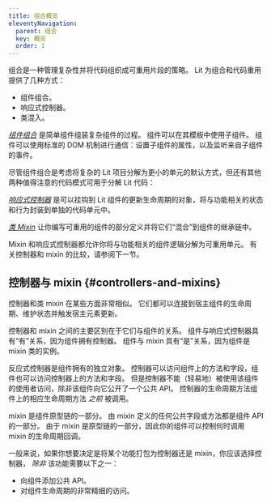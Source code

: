 ```yaml
---
title: 组合概览
eleventyNavigation:
  parent: 组合
  key: 概览
  order: 1
---
```


组合是一种管理复杂性并将代码组织成可重用片段的策略。 Lit 为组合和代码重用提供了几种方式：

*   组件组合。
*   响应式控制器。
*   类混入。

[_组件组合_]({{baseurl}}/docs/composition/component-composition/) 是简单组件组装复杂组件的过程。 组件可以在其模板中使用子组件。 组件可以使用标准的 DOM 机制进行通信：设置子组件的属性，以及监听来自子组件的事件。

尽管组件组合是考虑将复杂的 Lit 项目分解为更小的单元的默认方式，但还有其他两种值得注意的代码模式可用于分解 Lit 代码：

[_响应式控制器_]({{baseurl}}/docs/composition/controllers/) 是可以挂钩到 Lit 组件的更新生命周期的对象，将与功能相关的状态和行为封装到单独的代码单元中。

[_类 Mixin_]({{baseurl}}/docs/composition/mixins/) 让你编写可重用的组件的部分定义并将它们“混合”到组件的继承链中。

Mixin 和响应式控制器都允许你将与功能相关的组件逻辑分解为可重用单元。 有关控制器和 mixin 的比较，请参阅下一节。

## 控制器与 mixin {#controllers-and-mixins}

控制器和类 mixin 在某些方面非常相似。 它们都可以连接到宿主组件的生命周期、维护状态并触发宿主元素更新。

控制器和 mixin 之间的主要区别在于它们与组件的关系。 组件与响应式控制器具有“有”关系，因为组件拥有控制器。 组件与 mixin 具有“是”关系，因为组件是 mixin 类的实例。

反应式控制器是组件拥有的独立对象。 控制器可以访问组件上的方法和字段，组件也可以访问控制器上的方法和字段。 但是控制器不能（轻易地）被使用该组件的使用者访问，除非该组件向它公开了一个公共 API。 控制器的生命周期方法组件上的相应生命周期方法 _之前_ 被调用。

mixin 是组件原型链的一部分。 由 mixin 定义的任何公共字段或方法都是组件 API 的一部分。 由于 mixin 是原型链的一部分，因此你的组件可以控制何时调用 mixin 的生命周期回调。

一般来说，如果你想要决定是将某个功能打包为控制器还是 mixin，你应该选择控制器， _除非_ 该功能需要以下之一：

*   向组件添加公共 API。
*   对组件生命周期的非常精细的访问。
